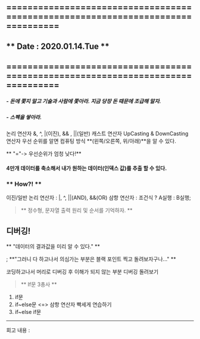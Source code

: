 ================================================================================
--------------------------------------------------------------------------------
## ** Date : 2020.01.14.Tue ** ##
================================================================================
--------------------------------------------------------------------------------

##### - 돈에 쫓지 말고 **기술**과 **사람**에 쫓아라. 지금 당장 돈 때문에 조급해 말자.
##### - 스펙을 쌓아라.  


 논리 연산자 &, ^, |(이진), && , ||(일반)
 캐스트 연산자 UpCasting & DownCasting
 연산자 우선 순위를 알면 컴퓨팅 방식 **(왼쪽/오른쪽, 위/아래)**을 알 수 있다.

**  "="-> 우선순위가 엄청 낮다!**

#### 4만개 데이터를 축소해서 내가 원하는 데이터(인덱스 값)를 추출 할 수 있다.
### ** How?! **

이진/일반 논리 연산자 : |, ^, ||(AND), &&(OR)
 삼항 연산자 : 조건식 ? A실행 : B실행;

> ** 정수형, 문자열 출력 원리 및 순서를 기억하자. **

## **디버깅!**
** "데이터의 결과값을 미리 알 수 있다." **

; **"그러니 다 하고나서 의심가는 부분은 블랙 포인트 찍고 돌려보자구나..." **

코딩하고나서 머리로 디버깅 후 이해가 되지 않는 부분 디버깅 돌려보기

> ** If문 3총사 **
 1. if문
 2. if~else문 <=> 삼항 연산자 빡세게 연습하기
 3. if~else if문

-------------------------------------------------------------------------------------------
회고 내용
:
